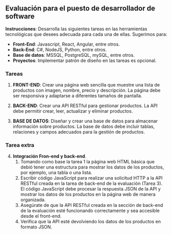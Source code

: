 ## Evaluación para el puesto de desarrollador de software

**Instrucciones**: Desarrolla las siguientes tareas en las herramientas tecnológicas que desees adecuada para cada una de ellas. Sugerimos para:
- **Front-End**: Javascript, React, Angular, entre otros.
- **Back-End**: C#, NodeJS, Python, entre otros.
- **Base de datos**: MSSQL, PostgreSQL, mySQL, entre otros.
- **Proyectos**: Implementar patrón de diseño en las tareas es opcional.

### Tareas

1. **FRONT-END**: Crear una página web sencilla que muestre una lista de productos con imagen, nombre, precio y descripción. La página debe ser responsiva y adaptarse a diferentes tamaños de pantalla.

2. **BACK-END**: Crear una API RESTful para gestionar productos. La API debe permitir crear, leer, actualizar y eliminar productos.

3. **BASE DE DATOS**: Diseñar y crear una base de datos para almacenar información sobre productos. La base de datos debe incluir tablas, relaciones y campos adecuados para la gestión de productos.

### Tarea extra

4. **Integración Fron-end y back-end**.
    1. Tomando como base la tarea 1 la página web HTML básica que debió tener una estructura para mostrar los datos de los productos, por ejemplo, una tabla o una lista.
    2. Escribir código JavaScript para realizar una solicitud HTTP a la API RESTful creada en la tarea de back-end de la evaluación (Tarea 3). El código JavaScript debe procesar la respuesta JSON de la API y mostrar los datos de los productos en la página web de manera organizada.
    3. Asegúrate de que la API RESTful creada en la sección de back-end de la evaluación esté funcionando correctamente y sea accesible desde el front-end.
    4. Verifica que la API esté devolviendo los datos de los productos en formato JSON.
